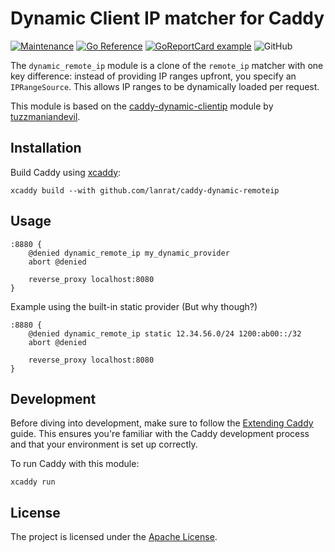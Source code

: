 # Dynamic Client IP matcher for Caddy

[![Maintenance](https://img.shields.io/badge/Maintained%3F-yes-green.svg)](https://github.com/lanrat/graphs/caddy-dynamic-remoteip) [![Go Reference](https://pkg.go.dev/badge/github.com/lanrat/caddy-dynamic-remoteip.svg)](https://pkg.go.dev/github.com/lanrat/caddy-dynamic-remoteip) [![GoReportCard example](https://goreportcard.com/badge/github.com/lanrat/caddy-dynamic-remoteip)](https://goreportcard.com/report/github.com/lanrat/caddy-dynamic-remoteip) ![GitHub](https://img.shields.io/github/license/lanrat/caddy-dynamic-remoteip)

The `dynamic_remote_ip` module is a clone of the `remote_ip` matcher with one key difference: instead of providing IP ranges upfront, you specify an `IPRangeSource`. This allows IP ranges to be dynamically loaded per request.

This module is based on the [caddy-dynamic-clientip](https://github.com/tuzzmaniandevil/caddy-dynamic-clientip) module by [tuzzmaniandevil](https://github.com/tuzzmaniandevil).

## Installation

Build Caddy using [xcaddy](https://github.com/caddyserver/xcaddy):

```shell
xcaddy build --with github.com/lanrat/caddy-dynamic-remoteip
```

## Usage

```caddyfile
:8880 {
    @denied dynamic_remote_ip my_dynamic_provider
    abort @denied

    reverse_proxy localhost:8080
}
```

Example using the built-in static provider (But why though?)

```caddyfile
:8880 {
    @denied dynamic_remote_ip static 12.34.56.0/24 1200:ab00::/32
    abort @denied

    reverse_proxy localhost:8080
}
```

## Development

Before diving into development, make sure to follow the [Extending Caddy](https://caddyserver.com/docs/extending-caddy#extending-caddy) guide. This ensures you're familiar with the Caddy development process and that your environment is set up correctly.

To run Caddy with this module:

```shell
xcaddy run
```

## License

The project is licensed under the [Apache License](LICENSE).
